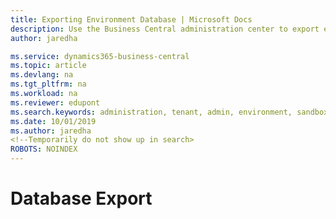 ```yaml
---
title: Exporting Environment Database | Microsoft Docs
description: Use the Business Central administration center to export environment databases.  
author: jaredha

ms.service: dynamics365-business-central
ms.topic: article
ms.devlang: na
ms.tgt_pltfrm: na
ms.workload: na
ms.reviewer: edupont
ms.search.keywords: administration, tenant, admin, environment, sandbox, database, export
ms.date: 10/01/2019
ms.author: jaredha
<!--Temporarily do not show up in search>
ROBOTS: NOINDEX
---
```


# Database Export

<!--COMMENTED OUT FOR NOW The [!INCLUDE[prodadmincenter](../developer/includes/prodadmincenter.md)] provides the ability to export the database for [!INCLUDE[prodshort](../developer/includes/prodshort.md)] environments.



## See also

[Working with Administration Tools](administration.md)  
[The Business Central Administration Center](tenant-admin-center.md)  
[Managing Environments](tenant-admin-center-environments.md)  
[Updating Environments](tenant-admin-center-update-management.md)  
[Managing Tenant Notifications](tenant-admin-center-notifications.md)  
[Introduction to automation APIs](itpro-introduction-to-automation-apis.md)  -->
